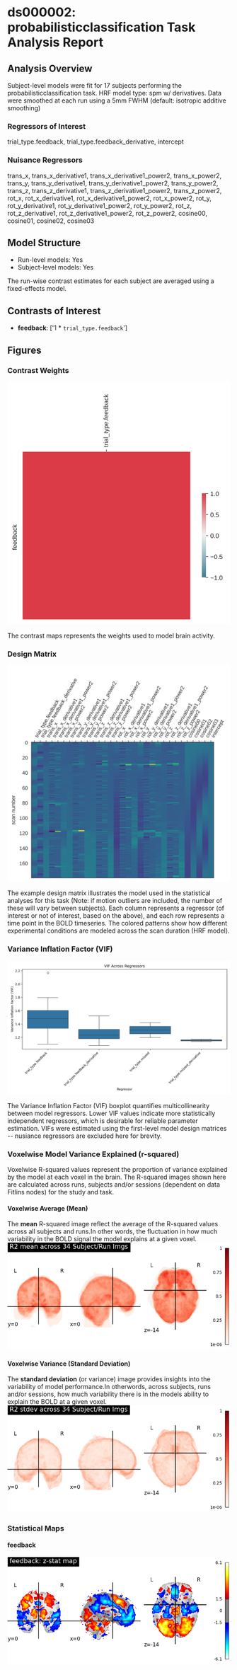 # ds000002: probabilisticclassification Task Analysis Report
## Analysis Overview
Subject-level models were fit for 17 subjects performing the probabilisticclassification task.
HRF model type: spm w/ derivatives. Data were smoothed at each run using a 5mm FWHM (default: isotropic additive smoothing)
### Regressors of Interest
trial_type.feedback, trial_type.feedback_derivative, intercept
### Nuisance Regressors
trans_x, trans_x_derivative1, trans_x_derivative1_power2, trans_x_power2, trans_y, trans_y_derivative1, trans_y_derivative1_power2, trans_y_power2, trans_z, trans_z_derivative1, trans_z_derivative1_power2, trans_z_power2, rot_x, rot_x_derivative1, rot_x_derivative1_power2, rot_x_power2, rot_y, rot_y_derivative1, rot_y_derivative1_power2, rot_y_power2, rot_z, rot_z_derivative1, rot_z_derivative1_power2, rot_z_power2, cosine00, cosine01, cosine02, cosine03
## Model Structure
- Run-level models: Yes
- Subject-level models: Yes

The run-wise contrast estimates for each subject are averaged using a fixed-effects model.
## Contrasts of Interest
- **feedback**: ['1 * `trial_type.feedback`']

## Figures

### Contrast Weights
![Contrast Weight](./imgs/ds000002_task-probabilisticclassification_contrast-matrix.svg)

The contrast maps represents the weights used to model brain activity.

### Design Matrix
![Design Matrix](./imgs/ds000002_task-probabilisticclassification_design-matrix.svg)

The example design matrix illustrates the model used in the statistical analyses for this task (Note: if motion outliers are included, the number of these will vary between subjects). Each column represents a regressor (of interest or not of interest, based on the above), and each row represents a time point in the BOLD timeseries. The colored patterns show how different experimental conditions are modeled across the scan duration (HRF model).

### Variance Inflation Factor (VIF)
![VIF Distribution](./imgs/ds000002_task-probabilisticclassification_vif-boxplot.png)

The Variance Inflation Factor (VIF) boxplot quantifies multicollinearity between model regressors. Lower VIF values indicate more statistically independent regressors, which is desirable for reliable parameter estimation. VIFs were estimated using the first-level model design matrices -- nusiance regressors are excluded here for brevity.

### Voxelwise Model Variance Explained (r-squared)
Voxelwise R-squared values represent the proportion of variance explained by the model at each voxel in the brain. The R-squared images shown here are calculated across runs, subjects and/or sessions (dependent on data Fitlins nodes) for the study and task.

#### Voxelwise Average (Mean)
The **mean** R-squared image reflect the average of the R-squared values across all subjects and runs.In other words, the fluctuation in how much variability in the BOLD signal the model explains at a given voxel.
![R Square](./imgs/ds000002_task-probabilisticclassification_rsquare-mean.png)

#### Voxelwise Variance (Standard Deviation)
The **standard deviation** (or variance) image provides insights into the variability of model performance.In otherwords, across subjects, runs and/or sessions, how much variability there is in the models ability to explain the BOLD at a given voxel.
![R Square](./imgs/ds000002_task-probabilisticclassification_rsquare-std.png)

### Statistical Maps

#### feedback
![feedback Map](./imgs/ds000002_task-probabilisticclassification_contrast-feedback_map.png)

